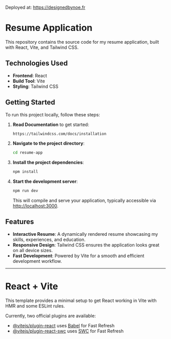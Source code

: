 
Deployed at: https://designedbynoe.fr

# Resume Application

This repository contains the source code for my resume application, built with React, Vite, and Tailwind CSS.

## Technologies Used

- **Frontend**: React
- **Build Tool**: Vite
- **Styling**: Tailwind CSS

## Getting Started

To run this project locally, follow these steps:

1. **Read Documentation** to get started:
   ```bash
   https://tailwindcss.com/docs/installation
   ```
2. **Navigate to the project directory**:
   ```bash
   cd resume-app
   ```
3. **Install the project dependencies**:
   ```bash
   npm install
   ```
4. **Start the development server**:
   ```bash
   npm run dev
   ```
   This will compile and serve your application, typically accessible via [http://localhost:3000](http://localhost:3000).

## Features

- **Interactive Resume**: A dynamically rendered resume showcasing my skills, experiences, and education.
- **Responsive Design**: Tailwind CSS ensures the application looks great on all device sizes.
- **Fast Development**: Powered by Vite for a smooth and efficient development workflow.

---

# React + Vite
This template provides a minimal setup to get React working in Vite with HMR and some ESLint rules.

Currently, two official plugins are available:

- [@vitejs/plugin-react](https://github.com/vitejs/vite-plugin-react/blob/main/packages/plugin-react/README.md) uses [Babel](https://babeljs.io/) for Fast Refresh
- [@vitejs/plugin-react-swc](https://github.com/vitejs/vite-plugin-react-swc) uses [SWC](https://swc.rs/) for Fast Refresh
